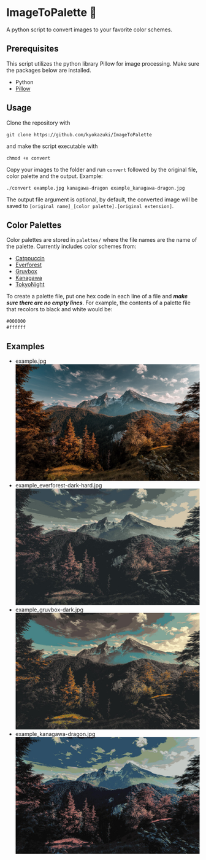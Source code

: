 # ImageToPalette :art:
A python script to convert images to your favorite color schemes.

## Prerequisites
This script utilizes the python library Pillow for image processing. Make sure the packages below are installed.
- Python
- [Pillow](https://python-pillow.org/)

## Usage
Clone the repository with
```
git clone https://github.com/kyokazuki/ImageToPalette
```
and make the script executable with
```
chmod +x convert
```
Copy your images to the folder and run ``convert`` followed by the original file, color palette and the output. Example: 
```
./convert example.jpg kanagawa-dragon example_kanagawa-dragon.jpg
```
The output file argument is optional, by default, the converted image will be saved to ``[original name]_[color palette].[original extension]``.

## Color Palettes
Color palettes are stored in ``palettes/`` where the file names are the name of the palette. Currently includes color schemes from:
- [Catppuccin](https://github.com/catppuccin/catppuccin)
- [Everforest](https://github.com/sainnhe/everforest)
- [Gruvbox](https://github.com/morhetz/gruvbox)
- [Kanagawa](https://github.com/rebelot/kanagawa.nvim)
- [TokyoNight](https://github.com/folke/tokyonight.nvim)

To create a palette file, put one hex code in each line of a file and ***make sure there are no empty lines***. For example, the contents of a palette file that recolors to black and white would be:
```
#000000
#ffffff
```

## Examples
- example.jpg
![example.jpg](/example.jpg)
- example_everforest-dark-hard.jpg
![example_everforest-dark-hard.jpg](/example_everforest-dark-hard.jpg)
- example_gruvbox-dark.jpg
![example_gruvbox-dark.jpg](/example_gruvbox-dark.jpg)
- example_kanagawa-dragon.jpg
![example_kanagawa-dragon.jpg](/example_kanagawa-dragon.jpg)
